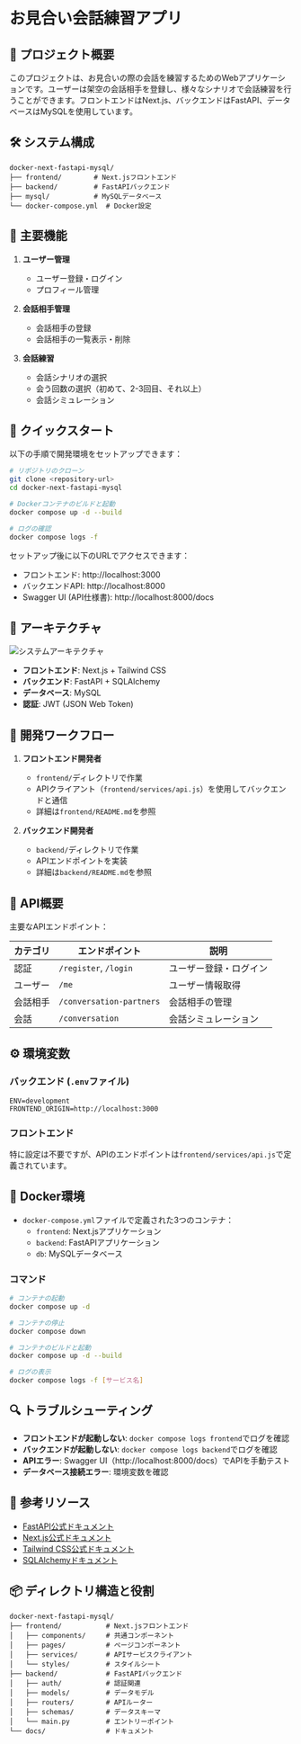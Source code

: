 # お見合い会話練習アプリ

## 📝 プロジェクト概要

このプロジェクトは、お見合いの際の会話を練習するためのWebアプリケーションです。ユーザーは架空の会話相手を登録し、様々なシナリオで会話練習を行うことができます。フロントエンドはNext.js、バックエンドはFastAPI、データベースはMySQLを使用しています。

## 🛠️ システム構成

```
docker-next-fastapi-mysql/
├── frontend/        # Next.jsフロントエンド
├── backend/         # FastAPIバックエンド
├── mysql/           # MySQLデータベース
└── docker-compose.yml  # Docker設定
```

## 🚀 主要機能

1. **ユーザー管理**
   - ユーザー登録・ログイン
   - プロフィール管理

2. **会話相手管理**
   - 会話相手の登録
   - 会話相手の一覧表示・削除

3. **会話練習**
   - 会話シナリオの選択
   - 会う回数の選択（初めて、2-3回目、それ以上）
   - 会話シミュレーション

## 🏁 クイックスタート

以下の手順で開発環境をセットアップできます：

```bash
# リポジトリのクローン
git clone <repository-url>
cd docker-next-fastapi-mysql

# Dockerコンテナのビルドと起動
docker compose up -d --build

# ログの確認
docker compose logs -f
```

セットアップ後に以下のURLでアクセスできます：

- フロントエンド: http://localhost:3000
- バックエンドAPI: http://localhost:8000
- Swagger UI (API仕様書): http://localhost:8000/docs

## 🧩 アーキテクチャ

![システムアーキテクチャ](docs/architecture.png)

- **フロントエンド**: Next.js + Tailwind CSS
- **バックエンド**: FastAPI + SQLAlchemy
- **データベース**: MySQL
- **認証**: JWT (JSON Web Token)

## 👥 開発ワークフロー

1. **フロントエンド開発者**
   - `frontend/`ディレクトリで作業
   - APIクライアント（`frontend/services/api.js`）を使用してバックエンドと通信
   - 詳細は`frontend/README.md`を参照

2. **バックエンド開発者**
   - `backend/`ディレクトリで作業
   - APIエンドポイントを実装
   - 詳細は`backend/README.md`を参照

## 📡 API概要

主要なAPIエンドポイント：

| カテゴリ | エンドポイント | 説明 |
|----------|--------------|------|
| 認証 | `/register`, `/login` | ユーザー登録・ログイン |
| ユーザー | `/me` | ユーザー情報取得 |
| 会話相手 | `/conversation-partners` | 会話相手の管理 |
| 会話 | `/conversation` | 会話シミュレーション |

## ⚙️ 環境変数

### バックエンド (`.env`ファイル)

```
ENV=development
FRONTEND_ORIGIN=http://localhost:3000
```

### フロントエンド

特に設定は不要ですが、APIのエンドポイントは`frontend/services/api.js`で定義されています。

## 🐳 Docker環境

- `docker-compose.yml`ファイルで定義された3つのコンテナ：
  - `frontend`: Next.jsアプリケーション
  - `backend`: FastAPIアプリケーション
  - `db`: MySQLデータベース

### コマンド

```bash
# コンテナの起動
docker compose up -d

# コンテナの停止
docker compose down

# コンテナのビルドと起動
docker compose up -d --build

# ログの表示
docker compose logs -f [サービス名]
```

## 🔍 トラブルシューティング

- **フロントエンドが起動しない**: `docker compose logs frontend`でログを確認
- **バックエンドが起動しない**: `docker compose logs backend`でログを確認
- **APIエラー**: Swagger UI（http://localhost:8000/docs）でAPIを手動テスト
- **データベース接続エラー**: 環境変数を確認

## 🔗 参考リソース

- [FastAPI公式ドキュメント](https://fastapi.tiangolo.com/)
- [Next.js公式ドキュメント](https://nextjs.org/docs)
- [Tailwind CSS公式ドキュメント](https://tailwindcss.com/docs)
- [SQLAlchemyドキュメント](https://docs.sqlalchemy.org/)

## 📦 ディレクトリ構造と役割

```
docker-next-fastapi-mysql/
├── frontend/           # Next.jsフロントエンド
│   ├── components/     # 共通コンポーネント
│   ├── pages/          # ページコンポーネント
│   ├── services/       # APIサービスクライアント
│   └── styles/         # スタイルシート
├── backend/            # FastAPIバックエンド
│   ├── auth/           # 認証関連
│   ├── models/         # データモデル
│   ├── routers/        # APIルーター
│   ├── schemas/        # データスキーマ
│   └── main.py         # エントリーポイント
└── docs/               # ドキュメント
```